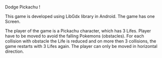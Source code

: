 Dodge Pickachu !

This game is developed using LibGdx library in Android. The game has one Screen. 

The player of the game is a Pickachu character, which has 3 Lifes. Player have to be moved to avoid the falling Pokemons (obstacles). For each collision with obstacle the Life is reduced and on more then 3 collisions, the game restarts with 3 Lifes again. The player can only be moved in horizontal direction. 

